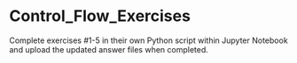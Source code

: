 # Control_Flow_Exercises
Complete exercises #1-5 in their own Python script within Jupyter Notebook and upload the updated answer files when completed.
